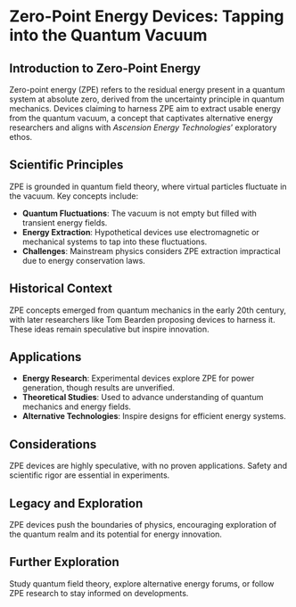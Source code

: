 # Zero-Point Energy Devices: Tapping into the Quantum Vacuum

## Introduction to Zero-Point Energy

Zero-point energy (ZPE) refers to the residual energy present in a quantum system at absolute zero, derived from the uncertainty principle in quantum mechanics. Devices claiming to harness ZPE aim to extract usable energy from the quantum vacuum, a concept that captivates alternative energy researchers and aligns with *Ascension Energy Technologies*’ exploratory ethos.

## Scientific Principles

ZPE is grounded in quantum field theory, where virtual particles fluctuate in the vacuum. Key concepts include:

- **Quantum Fluctuations**: The vacuum is not empty but filled with transient energy fields.
- **Energy Extraction**: Hypothetical devices use electromagnetic or mechanical systems to tap into these fluctuations.
- **Challenges**: Mainstream physics considers ZPE extraction impractical due to energy conservation laws.

## Historical Context

ZPE concepts emerged from quantum mechanics in the early 20th century, with later researchers like Tom Bearden proposing devices to harness it. These ideas remain speculative but inspire innovation.

## Applications

- **Energy Research**: Experimental devices explore ZPE for power generation, though results are unverified.
- **Theoretical Studies**: Used to advance understanding of quantum mechanics and energy fields.
- **Alternative Technologies**: Inspire designs for efficient energy systems.

## Considerations

ZPE devices are highly speculative, with no proven applications. Safety and scientific rigor are essential in experiments.

## Legacy and Exploration

ZPE devices push the boundaries of physics, encouraging exploration of the quantum realm and its potential for energy innovation.

## Further Exploration

Study quantum field theory, explore alternative energy forums, or follow ZPE research to stay informed on developments.

